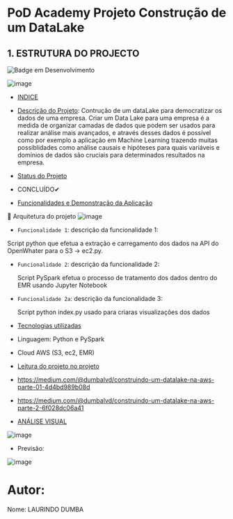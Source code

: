 # PoD Academy Projeto Construção de um DataLake





## 1. ESTRUTURA DO PROJECTO

![Badge em Desenvolvimento](http://img.shields.io/static/v1?label=STATUS&message=%20CONCLUÍDO&color=GREEN&style=for-the-badge)




 ![image](https://github.com/user-attachments/assets/b435bdf5-5e84-4275-9ed3-0ce0af6803d4)



* [INDICE](#índice)

* [Descrição do Projeto](#descrição-do-projeto):
  Contrução de um dataLake para democratizar os dados de uma empresa. Criar um Data Lake para uma empresa é a medida de organizar  camadas de dados que podem ser usados para realizar análise mais avançados, e através  desses dados é possível como por exemplo a aplicação em Machine Learning trazendo muitas possiblidades como análise causais e hipóteses para quais variáveis e domínios de dados são cruciais para determinados resultados na empresa.

* [Status do Projeto](#status-do-Projeto)
* CONCLUÍDO✔
* [Funcionalidades e Demonstração da Aplicação](#funcionalidades-e-demonstração-da-aplicação)

 :hammer: Arquitetura do projeto
 ![image](https://github.com/user-attachments/assets/b52d6b2c-4dcb-414d-aaf0-63a0b7727b99)


- `Funcionalidade 1`: descrição da funcionalidade 1:
  
 Script python que efetua a extração e carregamento dos dados na API do OpenWhater para o S3 -> ec2.py.
 
- `Funcionalidade 2`: descrição da funcionalidade 2:
  
  Script PySpark efetua o processo de tratamento dos dados dentro do EMR usando Jupyter Notebook
  
  
- `Funcionalidade 2a`: descrição da funcionalidade 3:
  
  Script python index.py usado para criaras visualizações dos dados
  


* [Tecnologias utilizadas](#tecnologias-utilizadas)
* Linguagem: Python e PySpark
* Cloud AWS (S3, ec2, EMR)

* [Leitura do projeto no projeto](#pessoas-desenvolvedoras)
* https://medium.com/@dumbalvd/construindo-um-datalake-na-aws-parte-01-4d4bd989b08d
* https://medium.com/@dumbalvd/construindo-um-datalake-na-aws-parte-2-6f028dc06a41
* [ANÁLISE VISUAL](#conclusão)

![image](https://github.com/user-attachments/assets/98177371-30ca-4f28-99cd-1ba600c3581c)
  
* Previsão:

![image](https://github.com/user-attachments/assets/c38b5d7c-fc4e-446c-8acb-7f9aa481a985)



# Autor:
Nome: LAURINDO DUMBA
